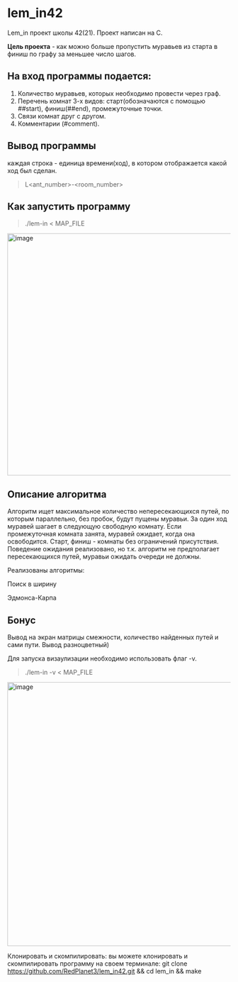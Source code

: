 # lem_in42

Lem_in проект школы 42(21). 
Проект написан на С.

**Цель проекта** - как можно больше пропустить муравьев из старта в финиш по графу за меньшее число шагов.

## На вход программы подается:
1. Количество муравьев, которых необходимо провести через граф.
2. Перечень комнат 3-х видов: старт(обозначаются с помощью ##start), финиш(##end), промежуточные точки.
3. Связи комнат друг с другом.
4. Комментарии (#comment).


## Вывод программы
каждая строка - единица времени(ход), в котором отображается какой ход был сделан.

> L<ant_number>-<room_number>


## Как запустить программу
> ./lem-in < MAP_FILE



<img width="546" alt="image" src="https://user-images.githubusercontent.com/26433084/209679967-e3452fbd-93fb-4979-992c-5a6b14e0e3ac.png">

## Описание алгоритма

Алгоритм ищет максимальное количество непересекающихся путей, по которым параллельно, без пробок, будут пущены муравьи. 
За один ход муравей шагает в следующую свободную комнату.
Если промежуточная комната занята, муравей ожидает, когда она освободится. Старт, финиш - комнаты без ограничений присутствия. Поведение ожидания реализовано, но т.к. алгоритм не предполагает пересекающихся путей, муравьи ожидать очереди не должны.

Реализованы алгоритмы:

Поиск в ширину

Эдмонса-Карпа



## Бонус

Вывод на экран матрицы смежности, количество найденных путей и сами пути. 
Вывод разноцветный)

Для запуска визаулизации необходимо использовать флаг -v.
> ./lem-in -v < MAP_FILE

<img width="595" alt="image" src="https://user-images.githubusercontent.com/26433084/209680319-dbd73b8c-cdde-47a1-adcf-69a8b0d4aafc.png">

Клонировать и скомпилировать: вы можете клонировать и скомпилировать программу на своем терминале:
git clone https://github.com/RedPlanet3/lem_in42.git && cd lem_in && make
